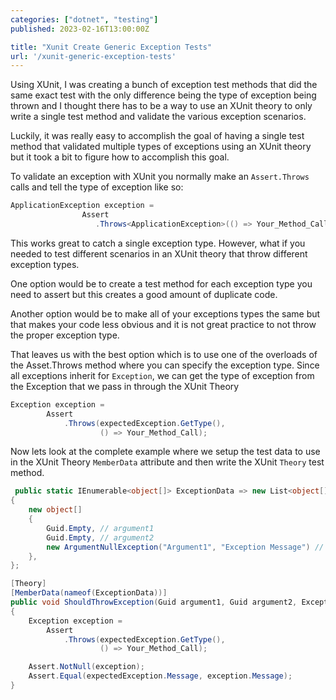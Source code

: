 ```yaml
---
categories: ["dotnet", "testing"]
published: 2023-02-16T13:00:00Z

title: "Xunit Create Generic Exception Tests"
url: '/xunit-generic-exception-tests'
---
```


Using XUnit, I was creating a bunch of exception test methods that did the same exact test with the only difference being the type of exception being thrown and I thought there has to be a way to use an XUnit theory to only write a single test method and validate the various exception scenarios.

Luckily, it was really easy to accomplish the goal of having a single test method that validated multiple types of exceptions using an XUnit theory but it took a bit to figure how to accomplish this goal.

<!--more-->

To validate an exception with XUnit you normally make an `Assert.Throws` calls and tell the type of exception like so:

```c#
ApplicationException exception =
                Assert
                   .Throws<ApplicationException>(() => Your_Method_Call);
```

This works great to catch a single exception type.  However, what if you needed to test different scenarios in an XUnit theory that throw different exception types.

One option would be to create a test method for each exception type you need to assert but this creates a good amount of duplicate code.

Another option would be to make all of your exceptions types the same but that makes your code less obvious and it is not great practice to not throw the proper exception type.

That leaves us with the best option which is to use one of the overloads of the Asset.Throws method where you can specify the exception type.  Since all exceptions inherit for `Exception`, we can get the type of exception from the Exception that we pass in through the XUnit Theory

```c#
Exception exception =
        Assert
            .Throws(expectedException.GetType(),
                    () => Your_Method_Call);
```

Now lets look at the complete example where we setup the test data to use in the XUnit Theory `MemberData` attribute and then write the XUnit `Theory` test method.

```c#
 public static IEnumerable<object[]> ExceptionData => new List<object[]>
{
    new object[]
    {
        Guid.Empty, // argument1
        Guid.Empty, // argument2
        new ArgumentNullException("Argument1", "Exception Message") // exceptedException
    },
};

[Theory]
[MemberData(nameof(ExceptionData))]
public void ShouldThrowException(Guid argument1, Guid argument2, Exception expectedException)
{
    Exception exception =
        Assert
            .Throws(expectedException.GetType(),
                    () => Your_Method_Call);

    Assert.NotNull(exception);
    Assert.Equal(expectedException.Message, exception.Message);
}
```
